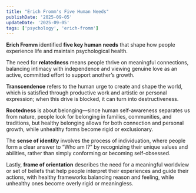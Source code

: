 ```yaml
---
title: "Erich Fromm's Five Human Needs"
publishDate: '2025-09-05'
updateDate: '2025-09-05'
tags: ['psychology', 'erich-fromm']
---
```


**Erich Fromm** identified **five key human needs** that shape how people experience life and maintain psychological health.

The need for **relatedness** means people thrive on meaningful connections, balancing intimacy with independence and viewing genuine love as an active, committed effort to support another’s growth.

**Transcendence** refers to the human urge to create and shape the world, which is satisfied through productive work and artistic or personal expression; when this drive is blocked, it can turn into destructiveness.

**Rootedness** is about belonging—since human self-awareness separates us from nature, people look for belonging in families, communities, and traditions, but healthy belonging allows for both connection and personal growth, while unhealthy forms become rigid or exclusionary.

The **sense of identity** involves the process of individuation, where people form a clear answer to “Who am I?” by recognizing their unique values and abilities, rather than simply conforming or becoming self-obsessed.

Lastly, **frame of orientation** describes the need for a meaningful worldview or set of beliefs that help people interpret their experiences and guide their actions, with healthy frameworks balancing reason and feeling, while unhealthy ones become overly rigid or meaningless.
